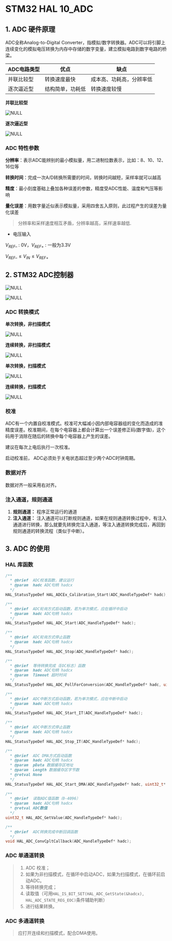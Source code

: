 #  STM32 HAL 10_ADC

## 1. ADC 硬件原理

ADC全称Analog-to-Digital Converter，指模拟/数字转换器。ADC可以将引脚上连续变化的模拟电压转换为内存中存储的数字变量，建立模拟电路到数字电路的桥梁。

| ADC电路类型 | 优点             | 缺点                     |
| ----------- | ---------------- | ------------------------ |
| 并联比较型  | 转换速度最快     | 成本高、功耗高，分辨率低 |
| 逐次逼近型  | 结构简单，功耗低 | 转换速度较慢             |

**并联比较型**

![NULL](picture_1.jpg)

**逐次逼近型**

![NULL](picture_2.jpg)

### ADC 特性参数

**分辨率**：表示ADC能辨别的最小模拟量，用二进制位数表示，比如：8、10、12、16位等

**转换时间**：完成一次A/D转换所需要的时间，转换时间越短，采样率就可以越高

**精度**：最小刻度基础上叠加各种误差的参数，精度受ADC性能、温度和气压等影响

**量化误差**：用数字量近似表示模拟量，采用四舍五入原则，此过程产生的误差为量化误差

> 分辨率和采样速度相互矛盾，分辨率越高，采样速率越低.

- 电压输入

$V_{REF–}$ : 0V，$V_{REF+}$ : 一般为3.3V

$V_{REF–}≤V_{IN}≤V_{REF+}$

## 2. STM32 ADC控制器

![NULL](picture_3.jpg)

![NULL](picture_4.jpg)

### ADC 转换模式

**单次转换，非扫描模式**

![NULL](picture_5.jpg)

**连续转换，非扫描模式**

![NULL](picture_6.jpg)

**单次转换，扫描模式**

![NULL](picture_7.jpg)

**连续转换，扫描模式**

![NULL](picture_8.jpg)

### 校准

ADC有一个内置自校准模式。校准可大幅减小因内部电容器组的变化而造成的准精度误差。校准期间，在每个电容器上都会计算出一个误差修正码(数字值)，这个码用于消除在随后的转换中每个电容器上产生的误差。

建议在每次上电后执行一次校准。

启动校准前， ADC必须处于关电状态超过至少两个ADC时钟周期。

### 数据对齐

数据对齐一般采用右对齐。

### 注入通道，规则通道

1. **规则通道：**
   程序正常运行的通道
2. **注入通道：**
   注入通道可以打断规则通道，如果在规则通道转换过程中，有注入通道进行转换，那么就要先转换完注入通道，等注入通道转换完成后，再回到规则通道的转换流程（类似于中断）。

## 3. ADC 的使用

### HAL 库函数

```c
/**
  * @brief  ADC校准函数，建议运行
  * @param  hadc ADC句柄 hadcx
  */
HAL_StatusTypeDef HAL_ADCEx_Calibration_Start(ADC_HandleTypeDef* hadc);

/**
  * @brief  ADC轮询方式启动函数，若为单次模式，应在循环中启动
  * @param  hadc ADC句柄 hadcx
  */
HAL_StatusTypeDef HAL_ADC_Start(ADC_HandleTypeDef* hadc);

/**
  * @brief  ADC轮询方式停止函数
  * @param  hadc ADC句柄 hadcx
  */
HAL_StatusTypeDef HAL_ADC_Stop(ADC_HandleTypeDef* hadc);

/**
  * @brief  等待转换完成（EOC标志）函数
  * @param  hadc ADC句柄 hadcx
  * @param  Timeout 超时时间
  */
HAL_StatusTypeDef HAL_ADC_PollForConversion(ADC_HandleTypeDef* hadc, uint32_t Timeout);

/**
  * @brief  ADC中断方式启动函数，若为单次模式，应在中断中启动
  * @param  hadc ADC句柄 hadcx
  */
HAL_StatusTypeDef HAL_ADC_Start_IT(ADC_HandleTypeDef* hadc);

/**
  * @brief  ADC中断方式停止函数
  * @param  hadc ADC句柄 hadcx
  */
HAL_StatusTypeDef HAL_ADC_Stop_IT(ADC_HandleTypeDef* hadc);

/**
  * @brief  ADC DMA方式启动函数
  * @param  hadc ADC句柄 hadcx
  * @param  pData 数据缓存区地址
  * @param  Length 数据缓存区字节数
  * @retval None
  */
HAL_StatusTypeDef HAL_ADC_Start_DMA(ADC_HandleTypeDef* hadc, uint32_t* pData, uint32_t Length);
    
/**
  * @brief  读取ADC值函数（0-4096）
  * @param  hadc ADC句柄 hadcx
  * @retval ADC数值
  */
uint32_t HAL_ADC_GetValue(ADC_HandleTypeDef* hadc);

/**
  * @brief  ADC转换完成中断回调函数
  */
void HAL_ADC_ConvCpltCallback(ADC_HandleTypeDef* hadc);
```

### ADC 单通道转换

> 1. ADC 校准；
> 2. 如果为非扫描模式，在循环中启动ADC，如果为扫描模式，在循环前启动ADC。
> 3. 等待转换完成；
> 4. 读取值（可用`HAL_IS_BIT_SET(HAL_ADC_GetState(&hadcx), HAL_ADC_STATE_REG_EOC)`条件辅助判断）
> 5. 进行结果转换。

### ADC 多通道转换

> 应打开连续和扫描模式，配合DMA使用。

